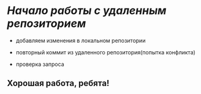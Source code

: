 # __*Начало работы с удаленным репозиторием*__

* добавляем изменения в локальном репозитории

* повторный коммит из удаленного репозитория(попытка конфликта)

* проверка запроса

## Хорошая работа, ребята!
